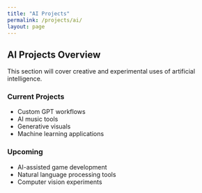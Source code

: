 ```yaml
---
title: "AI Projects"
permalink: /projects/ai/
layout: page
---
```


## AI Projects Overview

This section will cover creative and experimental uses of artificial intelligence. 

### Current Projects
- Custom GPT workflows
- AI music tools
- Generative visuals
- Machine learning applications

### Upcoming
- AI-assisted game development
- Natural language processing tools
- Computer vision experiments 